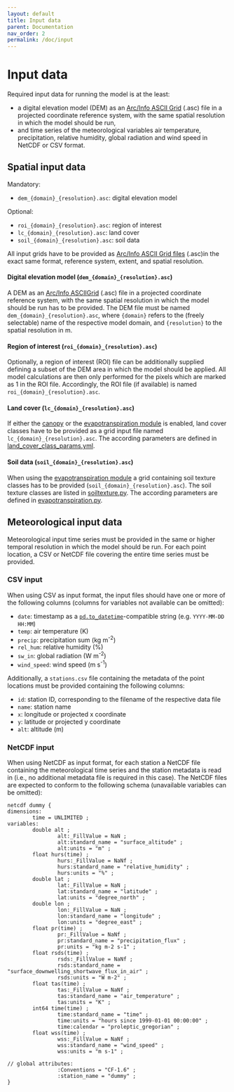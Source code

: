 ```yaml
---
layout: default
title: Input data
parent: Documentation
nav_order: 2
permalink: /doc/input
---
```


# Input data

Required input data for running the model is at the least:

- a digital elevation model (DEM) as an [Arc/Info ASCII
  Grid](https://en.wikipedia.org/wiki/Esri_grid) (.asc) file in a projected coordinate reference
  system, with the same spatial resolution in which the model should be run,
- and time series of the meteorological variables air temperature, precipitation, relative humidity,
  global radiation and wind speed in NetCDF or CSV format.

## Spatial input data

Mandatory:
- `dem_{domain}_{resolution}.asc`: digital elevation model

Optional:
- `roi_{domain}_{resolution}.asc`: region of interest
- `lc_{domain}_{resolution}.asc`: land cover
- `soil_{domain}_{resolution}.asc`: soil data

All input grids have to be provided as [Arc/Info ASCII
  Grid files](https://en.wikipedia.org/wiki/Esri_grid) (.asc)in the exact same format, reference system, extent, and spatial resolution.


#### Digital elevation model (`dem_{domain}_{resolution}.asc`)

A DEM as an [Arc/Info ASCIIGrid](https://en.wikipedia.org/wiki/Esri_grid) (.asc) file in a projected coordinate reference system, with the same spatial resolution in which the model should be run has to be provided. The DEM file must be named `dem_{domain}_{resolution}.asc`, where `{domain}` refers to the (freely selectable) name of the respective model domain, and `{resolution}` to the spatial resolution in m.

#### Region of interest (`roi_{domain}_{resolution}.asc`)

Optionally, a region of interest (ROI) file can be additionally supplied defining a subset of the
DEM area in which the model should be applied. All model calculations are then only performed for the pixels which are marked as 1 in the ROI file. Accordingly, the ROI file (if available) is named `roi_{domain}_{resolution}.asc`.

#### Land cover (`lc_{domain}_{resolution}.asc`)

If either the [canopy](/des/canopy) or the [evapotranspiration module](/des/evapotranspiration) is enabled, land cover classes have to be provided as a grid input file named `lc_{domain}_{resolution}.asc`. The according parameters are defined in [land_cover_class_params.yml](https://github.com/openamundsen/openamundsen/blob/main/openamundsen/data/land_cover_class_params.yml).

#### Soil data (`soil_{domain}_{resolution}.asc`)

When using the [evapotranspiration module](/des/evapotranspiration) a grid containing soil texture classes has to be provided (`soil_{domain}_{resolution}.asc`). The soil texture classes are listed in [soiltexture.py](https://github.com/openamundsen/openamundsen/blob/main/openamundsen/modules/evapotranspiration/soiltexture.py). The according parameters are defined in [evapotranspiration.py](https://github.com/openamundsen/openamundsen/blob/main/openamundsen/modules/evapotranspiration/evapotranspiration.py).


## Meteorological input data

Meteorological input time series must be provided in the same or higher temporal resolution in which
the model should be run.
For each point location, a CSV or NetCDF file covering the entire time series must be provided.

### CSV input

When using CSV as input format, the input files should have one or more of the following columns
(columns for variables not available can be omitted):

* `date`: timestamp as a
  [`pd.to_datetime`](https://pandas.pydata.org/docs/reference/api/pandas.to_datetime.html)-compatible
  string (e.g. `YYYY-MM-DD HH:MM`)
* `temp`: air temperature (K)
* `precip`: precipitation sum (kg m<sup>-2</sup>)
* `rel_hum`: relative humidity (%)
* `sw_in`: global radiation (W m<sup>-2</sup>)
* `wind_speed`: wind speed (m s<sup>-1</sup>)

Additionally, a `stations.csv` file containing the metadata of the point locations must be provided
containing the following columns:

* `id`: station ID, corresponding to the filename of the respective data file
* `name`: station name
* `x`: longitude or projected x coordinate
* `y`: latitude or projected y coordinate
* `alt`: altitude (m)

### NetCDF input

When using NetCDF as input format, for each station a NetCDF file containing the meteorological time
series and the station metadata is read in (i.e., no additional metadata file is required in this
case).
The NetCDF files are expected to conform to the following schema (unavailable variables can be
omitted):

```
netcdf dummy {
dimensions:
        time = UNLIMITED ;
variables:
        double alt ;
                alt:_FillValue = NaN ;
                alt:standard_name = "surface_altitude" ;
                alt:units = "m" ;
        float hurs(time) ;
                hurs:_FillValue = NaNf ;
                hurs:standard_name = "relative_humidity" ;
                hurs:units = "%" ;
        double lat ;
                lat:_FillValue = NaN ;
                lat:standard_name = "latitude" ;
                lat:units = "degree_north" ;
        double lon ;
                lon:_FillValue = NaN ;
                lon:standard_name = "longitude" ;
                lon:units = "degree_east" ;
        float pr(time) ;
                pr:_FillValue = NaNf ;
                pr:standard_name = "precipitation_flux" ;
                pr:units = "kg m-2 s-1" ;
        float rsds(time) ;
                rsds:_FillValue = NaNf ;
                rsds:standard_name = "surface_downwelling_shortwave_flux_in_air" ;
                rsds:units = "W m-2" ;
        float tas(time) ;
                tas:_FillValue = NaNf ;
                tas:standard_name = "air_temperature" ;
                tas:units = "K" ;
        int64 time(time) ;
                time:standard_name = "time" ;
                time:units = "hours since 1999-01-01 00:00:00" ;
                time:calendar = "proleptic_gregorian" ;
        float wss(time) ;
                wss:_FillValue = NaNf ;
                wss:standard_name = "wind_speed" ;
                wss:units = "m s-1" ;

// global attributes:
                :Conventions = "CF-1.6" ;
                :station_name = "dummy" ;
}
```
